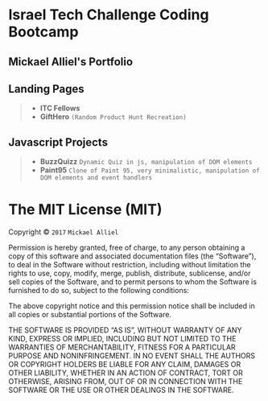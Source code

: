 # Israel Tech Challenge Coding Bootcamp
## Mickael Alliel's Portfolio



## Landing Pages
>* **ITC Fellows**
>* **GiftHero**
>`(Random Product Hunt Recreation)`



## Javascript Projects
>* **BuzzQuizz**
>`Dynamic Quiz in js, manipulation of DOM elements`
>* **Paint95**
>`Clone of Paint 95, very minimalistic, manipulation of DOM elements and event handlers`



The MIT License (MIT)
=====================

Copyright © `2017` `Mickael Alliel`

Permission is hereby granted, free of charge, to any person
obtaining a copy of this software and associated documentation
files (the “Software”), to deal in the Software without
restriction, including without limitation the rights to use,
copy, modify, merge, publish, distribute, sublicense, and/or sell
copies of the Software, and to permit persons to whom the
Software is furnished to do so, subject to the following
conditions:

The above copyright notice and this permission notice shall be
included in all copies or substantial portions of the Software.

THE SOFTWARE IS PROVIDED “AS IS”, WITHOUT WARRANTY OF ANY KIND,
EXPRESS OR IMPLIED, INCLUDING BUT NOT LIMITED TO THE WARRANTIES
OF MERCHANTABILITY, FITNESS FOR A PARTICULAR PURPOSE AND
NONINFRINGEMENT. IN NO EVENT SHALL THE AUTHORS OR COPYRIGHT
HOLDERS BE LIABLE FOR ANY CLAIM, DAMAGES OR OTHER LIABILITY,
WHETHER IN AN ACTION OF CONTRACT, TORT OR OTHERWISE, ARISING
FROM, OUT OF OR IN CONNECTION WITH THE SOFTWARE OR THE USE OR
OTHER DEALINGS IN THE SOFTWARE.
